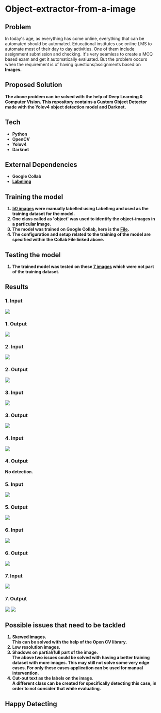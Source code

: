 # Object-extractor-from-a-image

## Problem
In today's age, as everything has come online, everything that can be automated should be automated. Educational institutes use online LMS to automate most of their day to day activities. One of them include assignment submission and checking. It's very seamless to create a MCQ based exam and get it automatically evaluated. But the problem occurs when the requirement is of having questions/assignments based on <b>Images<b>.

## Proposed Solution
The above problem can be solved with the help of Deep Learning & Computer Vision. This repository contains a Custom Object Detector made with the Yolov4 object detection model and Darknet.

## Tech
* Python
* OpenCV
* Yolov4
* Darknet

## External Dependencies
* Google Collab
* [Labelimg](https://github.com/tzutalin/labelImg)

## Training the model
1. [50 images](Training) were manually labelled using LabelImg and used as the training dataset for the model. 
2. One class called as 'object' was used to identify the object-images in a particular image.
3. The model was trained on Google Collab, here is the [File](https://colab.research.google.com/drive/1OA_iwX2PsMf0gyXtuGiTIGuVb0PzhMNF?usp=sharing).
4. The configuration and setup related to the training of the model are specified within the Collab File linked above.

## Testing the model
1. The trained model was tested on these [7 images](Testing) which were not part of the training dataset.

## Results

### 1. Input
![](Testing/1.png)  
### 1. Output
![](Output/01.jpg) 

### 2. Input
![](Testing/2.jpeg)  
### 2. Output
![](Output/04.jpg) 

### 3. Input
![](Testing/3.jpeg)  
### 3. Output
![](Output/05.jpg) 

### 4. Input
![](Testing/4.jpeg)  
### 4. Output
No detection.

### 5. Input
![](Testing/5.jpg)  
### 5. Output
![](Output/02.jpg) 

### 6. Input
![](Testing/6.jpg)  
### 6. Output
![](Output/03.jpg) 

### 7. Input
![](Testing/7.jpeg)  
### 7. Output
![](Output/07.jpg) 
![](Output/17.jpg) 


## Possible issues that need to be tackled
1. Skewed images.  
This can be solved with the help of the Open CV library.
2. Low resolution images.
3. Shadows on partial/full part of the image.  
The above two issues could be solved with having a better training dataset with more images. This may still not solve some very edge cases. For only these cases application can be used for manual intervention.
4. Cut-out text as the labels on the image.  
A different class can be created for specifically detecting this case, in order to not consider that while evaluating.

## Happy Detecting

